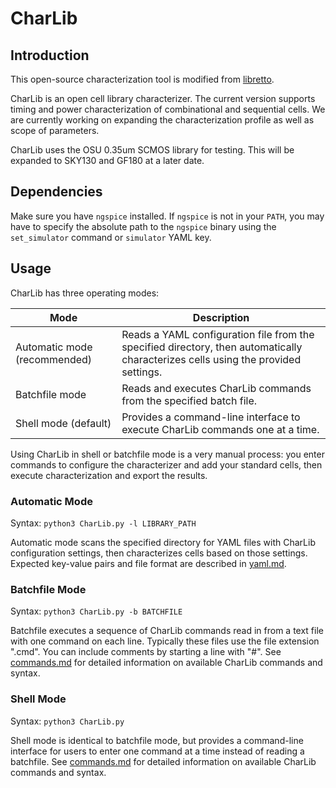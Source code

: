 # CharLib

## Introduction
This open-source characterization tool is modified from [libretto](https://github.com/snishizawa/).

CharLib is an open cell library characterizer. The current version supports timing and power characterization of combinational and sequential cells. We are currently working on expanding the characterization profile as well as scope of parameters.

CharLib uses the OSU 0.35um SCMOS library for testing. This will be expanded to SKY130 and GF180 at a later date.

## Dependencies
Make sure you have `ngspice` installed. If `ngspice` is not in your `PATH`, you may have to specify the absolute path to the `ngspice` binary using the `set_simulator` command or `simulator` YAML key.

## Usage
CharLib has three operating modes:

| Mode                         | Description |
| ---------------------------- | ----------- |
| Automatic mode (recommended) | Reads a YAML configuration file from the specified directory, then automatically characterizes cells using the provided settings. |
| Batchfile mode               | Reads and executes CharLib commands from the specified batch file. |
| Shell mode (default)         | Provides a command-line interface to execute CharLib commands one at a time. |

Using CharLib in shell or batchfile mode is a very manual process: you enter commands to configure the characterizer and add your standard cells, then execute characterization and export the results.


### Automatic Mode
Syntax: `python3 CharLib.py -l LIBRARY_PATH`

Automatic mode scans the specified directory for YAML files with CharLib configuration settings, then characterizes cells based on those settings. Expected key-value pairs and file format are described in [yaml.md](https://github.com/stineje/CharLib/blob/main/docs/yaml.md).


### Batchfile Mode
Syntax: `python3 CharLib.py -b BATCHFILE`

Batchfile executes a sequence of CharLib commands read in from a text file with one command on each line. Typically these files use the file extension ".cmd". You can include comments by starting a line with "#". See [commands.md](https://github.com/stineje/CharLib/blob/main/docs/commands.md) for detailed information on available CharLib commands and syntax.


### Shell Mode
Syntax: `python3 CharLib.py`

Shell mode is identical to batchfile mode, but provides a command-line interface for users to enter one command at a time instead of reading a batchfile. See [commands.md](https://github.com/stineje/CharLib/blob/main/docs/commands.md) for detailed information on available CharLib commands and syntax.